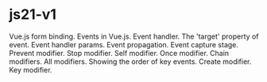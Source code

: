 # js21-v1
Vue.js form binding. Events in Vue.js.
  Event handler.
  The 'target' property of event.
  Event handler params.
  Event propagation.
  Event capture stage.
  Prevent modifier.
  Stop modifier.
  Self modifier.
  Once modifier.
  Chain modifiers.
  All modifiers.
  Showing the order of key events.
  Create modifier.
  Key modifier.
